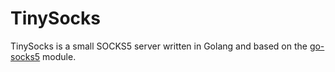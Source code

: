 # TinySocks

TinySocks is a small SOCKS5 server written in Golang and based on the [go-socks5](https://github.com/things-go/go-socks5) module. 
